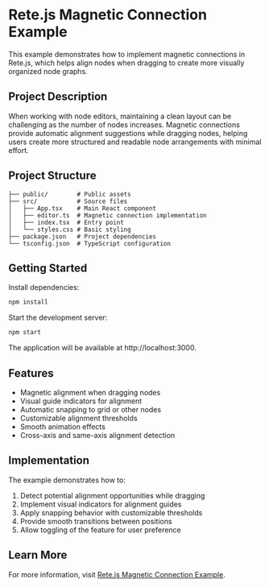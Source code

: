 # Rete.js Magnetic Connection Example

This example demonstrates how to implement magnetic connections in Rete.js, which helps align nodes when dragging to create more visually organized node graphs.

## Project Description

When working with node editors, maintaining a clean layout can be challenging as the number of nodes increases. Magnetic connections provide automatic alignment suggestions while dragging nodes, helping users create more structured and readable node arrangements with minimal effort.

## Project Structure

```
├── public/        # Public assets
├── src/           # Source files
│   ├── App.tsx    # Main React component
│   ├── editor.ts  # Magnetic connection implementation
│   ├── index.tsx  # Entry point
│   └── styles.css # Basic styling
├── package.json   # Project dependencies
└── tsconfig.json  # TypeScript configuration
```

## Getting Started

Install dependencies:

```bash
npm install
```

Start the development server:

```bash
npm start
```

The application will be available at http://localhost:3000.

## Features

- Magnetic alignment when dragging nodes
- Visual guide indicators for alignment
- Automatic snapping to grid or other nodes
- Customizable alignment thresholds
- Smooth animation effects
- Cross-axis and same-axis alignment detection

## Implementation

The example demonstrates how to:

1. Detect potential alignment opportunities while dragging
2. Implement visual indicators for alignment guides
3. Apply snapping behavior with customizable thresholds
4. Provide smooth transitions between positions
5. Allow toggling of the feature for user preference

## Learn More

For more information, visit [Rete.js Magnetic Connection Example](https://retejs.org/examples/magnetic-connection). 